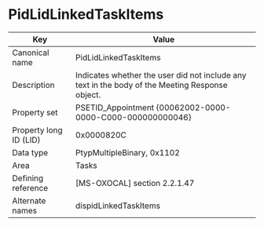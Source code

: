 # PidLidLinkedTaskItems

| Key | Value |
|---|---|
| Canonical name | PidLidLinkedTaskItems |
| Description | Indicates whether the user did not include any text in the body of the Meeting Response object. |
| Property set | PSETID_Appointment {00062002-0000-0000-C000-000000000046} |
| Property long ID (LID) | 0x0000820C |
| Data type | PtypMultipleBinary, 0x1102 |
| Area | Tasks |
| Defining reference | [MS-OXOCAL] section 2.2.1.47 |
| Alternate names | dispidLinkedTaskItems |
